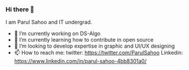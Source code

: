 ### Hi there 👋
I am Parul Sahoo and IT undergrad.




- 🔭 I’m currently working on DS-Algo
- 🌱 I’m currently learning how to contribute in open source
- 👯 I’m looking to develop expertise in graphic and UI/UX designing 
- 📫 How to reach me: twitter: https://twitter.com/ParulSahoo
                       Linkedin: https://www.linkedin.com/in/parul-sahoo-4bb8301a0/


